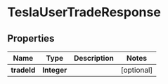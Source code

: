 

# TeslaUserTradeResponse


## Properties

Name | Type | Description | Notes
------------ | ------------- | ------------- | -------------
**tradeId** | **Integer** |  |  [optional]



